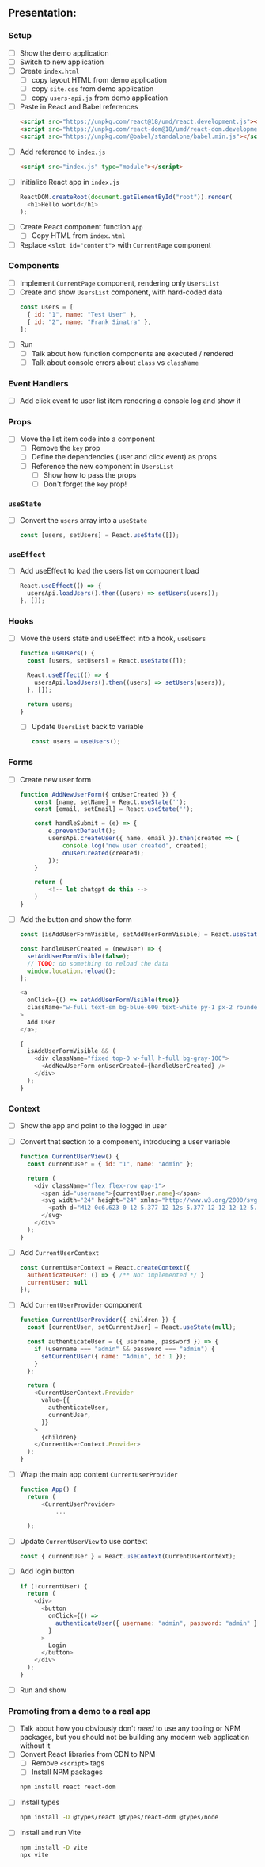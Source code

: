 ## Presentation:

### Setup

- [ ] Show the demo application
- [ ] Switch to new application
- [ ] Create `index.html`
  - [ ] copy layout HTML from demo application
  - [ ] copy `site.css` from demo application
  - [ ] copy `users-api.js` from demo application
- [ ] Paste in React and Babel references
  ```html
  <script src="https://unpkg.com/react@18/umd/react.development.js"></script>
  <script src="https://unpkg.com/react-dom@18/umd/react-dom.development.js"></script>
  <script src="https://unpkg.com/@babel/standalone/babel.min.js"></script>
  ```
- [ ] Add reference to `index.js`
  ```html
  <script src="index.js" type="module"></script>
  ```
- [ ] Initialize React app in `index.js`
  ```js
  ReactDOM.createRoot(document.getElementById("root")).render(
    <h1>Hello world</h1>
  );
  ```
- [ ] Create React component function `App`
  - [ ] Copy HTML from `index.html`
- [ ] Replace `<slot id="content">` with `CurrentPage` component

### Components

- [ ] Implement `CurrentPage` component, rendering only `UsersList`
- [ ] Create and show `UsersList` component, with hard-coded data
  ```js
  const users = [
    { id: "1", name: "Test User" },
    { id: "2", name: "Frank Sinatra" },
  ];
  ```
- [ ] Run
  - [ ] Talk about how function components are executed / rendered
  - [ ] Talk about console errors about `class` vs `className`

### Event Handlers

- [ ] Add click event to user list item rendering a console log and show it

### Props

- [ ] Move the list item code into a component
  - [ ] Remove the `key` prop
  - [ ] Define the dependencies (user and click event) as props
  - [ ] Reference the new component in `UsersList`
    - [ ] Show how to pass the props
    - [ ] Don't forget the `key` prop!

### `useState`

- [ ] Convert the `users` array into a `useState`
  ```js
  const [users, setUsers] = React.useState([]);
  ```

### `useEffect`

- [ ] Add useEffect to load the users list on component load
  ```js
  React.useEffect(() => {
    usersApi.loadUsers().then((users) => setUsers(users));
  }, []);
  ```

### Hooks

- [ ] Move the users state and useEffect into a hook, `useUsers`

  ```js
  function useUsers() {
    const [users, setUsers] = React.useState([]);

    React.useEffect(() => {
      usersApi.loadUsers().then((users) => setUsers(users));
    }, []);

    return users;
  }
  ```

  - [ ] Update `UsersList` back to variable
    ```js
    const users = useUsers();
    ```

### Forms

- [ ] Create new user form

  ```js
  function AddNewUserForm({ onUserCreated }) {
      const [name, setName] = React.useState('');
      const [email, setEmail] = React.useState('');

      const handleSubmit = (e) => {
          e.preventDefault();
          usersApi.createUser({ name, email }).then(created => {
              console.log('new user created', created);
              onUserCreated(created);
          });
      }

      return (
          <!-- let chatgpt do this -->
      )
  }
  ```

- [ ] Add the button and show the form

  ```js
  const [isAddUserFormVisible, setAddUserFormVisible] = React.useState(false);

  const handleUserCreated = (newUser) => {
    setAddUserFormVisible(false);
    // TODO: do something to reload the data
    window.location.reload();
  };

  <a
    onClick={() => setAddUserFormVisible(true)}
    className="w-full text-sm bg-blue-600 text-white py-1 px-2 rounded-lg hover:bg-blue-700 transition"
  >
    Add User
  </a>;

  {
    isAddUserFormVisible && (
      <div className="fixed top-0 w-full h-full bg-gray-100">
        <AddNewUserForm onUserCreated={handleUserCreated} />
      </div>
    );
  }
  ```

### Context

- [ ] Show the app and point to the logged in user
- [ ] Convert that section to a component, introducing a user variable

  ```js
  function CurrentUserView() {
    const currentUser = { id: "1", name: "Admin" };

    return (
      <div className="flex flex-row gap-1">
        <span id="username">{currentUser.name}</span>
        <svg width="24" height="24" xmlns="http://www.w3.org/2000/svg">
          <path d="M12 0c6.623 0 12 5.377 12 12s-5.377 12-12 12-12-5.377-12-12 5.377-12 12-12zm8.127 19.41c-.282-.401-.772-.654-1.624-.85-3.848-.906-4.097-1.501-4.352-2.059-.259-.565-.19-1.23.205-1.977 1.726-3.257 2.09-6.024 1.027-7.79-.674-1.119-1.875-1.734-3.383-1.734-1.521 0-2.732.626-3.409 1.763-1.066 1.789-.693 4.544 1.049 7.757.402.742.476 1.406.22 1.974-.265.586-.611 1.19-4.365 2.066-.852.196-1.342.449-1.623.848 2.012 2.207 4.91 3.592 8.128 3.592s6.115-1.385 8.127-3.59zm.65-.782c1.395-1.844 2.223-4.14 2.223-6.628 0-6.071-4.929-11-11-11s-11 4.929-11 11c0 2.487.827 4.783 2.222 6.626.409-.452 1.049-.81 2.049-1.041 2.025-.462 3.376-.836 3.678-1.502.122-.272.061-.628-.188-1.087-1.917-3.535-2.282-6.641-1.03-8.745.853-1.431 2.408-2.251 4.269-2.251 1.845 0 3.391.808 4.24 2.218 1.251 2.079.896 5.195-1 8.774-.245.463-.304.821-.179 1.094.305.668 1.644 1.038 3.667 1.499 1 .23 1.64.59 2.049 1.043z" />
        </svg>
      </div>
    );
  }
  ```

- [ ] Add `CurrentUserContext`
  ```js
  const CurrentUserContext = React.createContext({
    authenticateUser: () => { /** Not implemented */ }
    currentUser: null
  });
  ```
- [ ] Add `CurrentUserProvider` component

  ```js
  function CurrentUserProvider({ children }) {
    const [currentUser, setCurrentUser] = React.useState(null);

    const authenticateUser = ({ username, password }) => {
      if (username === "admin" && password === "admin") {
        setCurrentUser({ name: "Admin", id: 1 });
      }
    };

    return (
      <CurrentUserContext.Provider
        value={{
          authenticateUser,
          currentUser,
        }}
      >
        {children}
      </CurrentUserContext.Provider>
    );
  }
  ```

- [ ] Wrap the main app content `CurrentUserProvider`

  ```js
  function App() {
    return (
        <CurrentUserProvider>
            ...

    );
  ```

- [ ] Update `CurrentUserView` to use context
  ```js
  const { currentUser } = React.useContext(CurrentUserContext);
  ```
- [ ] Add login button
  ```js
  if (!currentUser) {
    return (
      <div>
        <button
          onClick={() =>
            authenticateUser({ username: "admin", password: "admin" })
          }
        >
          Login
        </button>
      </div>
    );
  }
  ```
- [ ] Run and show

### Promoting from a demo to a real app

- [ ] Talk about how you obviously don't _need_ to use any tooling or NPM packages, but you should not be building any modern web application without it
- [ ] Convert React libraries from CDN to NPM
  - [ ] Remove `<script>` tags
  - [ ] Install NPM packages
  ```sh
  npm install react react-dom
  ```
- [ ] Install types
  ```sh
  npm install -D @types/react @types/react-dom @types/node
  ```
- [ ] Install and run Vite
  ```sh
  npm install -D vite
  npx vite
  ```
